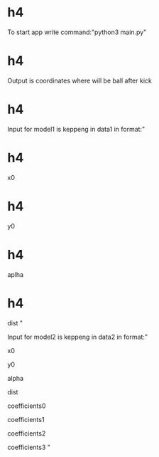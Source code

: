 # h4
To start app write command:"python3 main.py"
# h4

Output is coordinates where will be ball after kick
# h4

Input for model1 is keppeng in data1 in format:"
# h4

x0
# h4

y0
# h4

aplha
# h4

dist
"


Input for model2 is keppeng in data2 in format:"

x0

y0

alpha

dist

coefficients0

coefficients1

coefficients2

coefficients3
"
